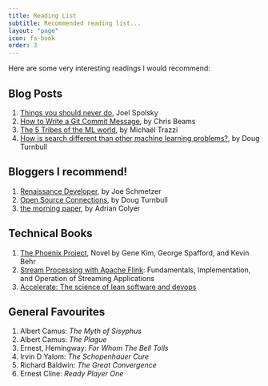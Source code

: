 ```yaml
---
title: Reading List
subtitle: Recommended reading list...
layout: "page"
icon: fa-book
order: 3
---
```


Here are some very interesting readings I would recommend:

## Blog Posts
1. [Things you should never do](https://www.joelonsoftware.com/2000/04/06/things-you-should-never-do-part-i/), Joel Spolsky
2. [How to Write a Git Commit Message](https://chris.beams.io/posts/git-commit/), by Chris Beams
3. [The 5 Tribes of the ML world](https://medium.com/42ai/the-5-tribes-of-the-ml-world-670ebce96b4c), by Michaël Trazzi
4. [How is search different than other machine learning problems?](https://opensourceconnections.com/blog/2017/08/03/search-as-machine-learning-prob/), by Doug Turnbull 

## Bloggers I recommend!
1. [Renaissance Developer](https://exubero.com/about/), by Joe Schmetzer
2. [Open Source Connections](https://opensourceconnections.com/blog/author/doug-turnbull/), by Doug Turnbull 
3. [the morning paper](https://blog.acolyer.org/), by Adrian Colyer

## Technical Books
1. [The Phoenix Project](https://www.amazon.de/s/?ie=UTF8&keywords=the+phoenix+project&index=aps&tag=googdemozdesk-21&ref=pd_sl_ahc3gazpa_e&adgrpid=82016986236&hvpone=&hvptwo=&hvadid=394592758728&hvpos=&hvnetw=g&hvrand=12007918297408763142&hvqmt=e&hvdev=c&hvdvcmdl=&hvlocint=&hvlocphy=9061572&hvtargid=kwd-826183750&hydadcr=24469_1812055&gclid=EAIaIQobChMItdjysbzg6gIVyOF3Ch10HQKiEAAYASAAEgIr2vD_BwE&language=en_GB), Novel by Gene Kim, George Spafford, and Kevin Behr
2. [Stream Processing with Apache Flink](https://www.amazon.de/Stream-Processing-Apache-Flink-Implementation/dp/149197429X/ref=sr_1_2?dchild=1&keywords=Flink&qid=1595407633&sr=8-2): Fundamentals, Implementation, and Operation of Streaming Applications
3. [Accelerate: The science of lean software and devops](https://www.amazon.de/Accelerate-Software-Performing-Technology-Organizations/dp/1942788339/ref=sr_1_3?crid=7EB9SBT07ENI&dchild=1&keywords=accelerate+the+science+of+lean+software+and+devops&qid=1595407747&sprefix=Accelerate+the+%2Caps%2C408&sr=8-3)

## General Favourites
1. Albert Camus: *The Myth of Sisyphus*
2. Albert Camus: *The Plague*
3. Ernest, Hemingway: *For Whom The Bell Tolls*
4. Irvin D Yalom: *The Schopenhauer Cure*
5. Richard Baldwin: *The Great Convergence*
6. Ernest Cline: *Ready Player One*